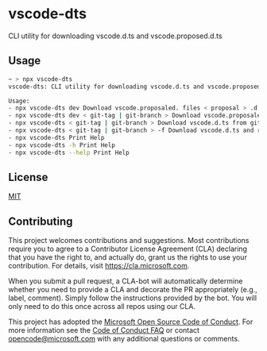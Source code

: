 # vscode-dts

CLI utility for downloading vscode.d.ts and vscode.proposed.d.ts

## Usage

```bash
~ > npx vscode-dts
vscode-dts: CLI utility for downloading vscode.d.ts and vscode.proposed. < proposal > .d.ts

Usage:
- npx vscode-dts dev Download vscode.proposaled. files < proposal > .d.ts
- npx vscode-dts dev < git-tag | git-branch > Download vscode.proposaled. files from git tag/branch of microsoft/vscode < proposal > .d.ts
- npx vscode-dts < git-tag | git-branch > Download vscode.d.ts from git tag/branch of microsoft/vscode
- npx vscode-dts < git-tag | git-branch > -f Download vscode.d.ts and remove conflicting types in node_modules/@types/vscode
- npx vscode-dts Print Help
- npx vscode-dts -h Print Help
- npx vscode-dts --help Print Help
```

## License

[MIT](LICENSE)

## Contributing

This project welcomes contributions and suggestions. Most contributions require
you to agree to a Contributor License Agreement (CLA) declaring that you have
the right to, and actually do, grant us the rights to use your contribution. For
details, visit https://cla.microsoft.com.

When you submit a pull request, a CLA-bot will automatically determine whether
you need to provide a CLA and decorate the PR appropriately (e.g., label,
comment). Simply follow the instructions provided by the bot. You will only need
to do this once across all repos using our CLA.

This project has adopted the
[Microsoft Open Source Code of Conduct](https://opensource.microsoft.com/codeofconduct/).
For more information see the
[Code of Conduct FAQ](https://opensource.microsoft.com/codeofconduct/faq/) or
contact [opencode@microsoft.com](mailto:opencode@microsoft.com) with any
additional questions or comments.
